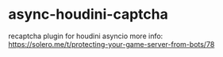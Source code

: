 # async-houdini-captcha
recaptcha plugin for houdini asyncio
more info: https://solero.me/t/protecting-your-game-server-from-bots/78
